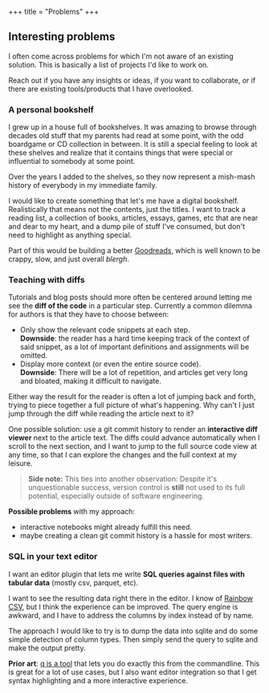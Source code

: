 +++
title = "Problems"
+++

## Interesting problems

I often come across problems for which I'm not aware of an existing solution. This is basically a list of projects I'd like to work on.

Reach out if you have any insights or ideas, if you want to collaborate, or if there are existing tools/products that I have overlooked.


### A personal bookshelf

I grew up in a house full of bookshelves. It was amazing to browse through decades old stuff that my parents had read at some point, with the odd boardgame or CD collection in between. It is still a special feeling to look at these shelves and realize that it contains things that were special or influential to somebody at some point.

Over the years I added to the shelves, so they now represent a mish-mash history of everybody in my immediate family.

I would like to create something that let's me have a digital bookshelf. Realistically that means not the contents, just the titles. I want to track a reading list, a collection of books, articles, essays, games, etc that are near and dear to my heart, and a dump pile of stuff I've consumed, but don't need to highlight as anything special.

Part of this would be building a better [Goodreads](https://www.goodreads.com/), which is well known to be crappy, slow, and just overall _blergh_.


### Teaching with diffs

Tutorials and blog posts should more often be centered around letting me see the **diff of the code** in a particular step. Currently a common dilemma for authors is that they have to choose between:

- Only show the relevant code snippets at each step.
<br/>**Downside**: the reader has a hard time keeping track of the context of said snippet, as a lot of important definitions and assignments will be omitted.
- Display more context (or even the entire source code).
<br/>**Downside**: There will be a lot of repetition, and articles get very long and bloated, making it difficult to navigate.

Either way the result for the reader is often a lot of jumping back and forth, trying to piece together a full picture of what's happening. Why can't I just jump through the diff while reading the article next to it?

One possible solution: use a git commit history to render an **interactive diff viewer** next to the article text. The diffs could advance automatically when I scroll to the next section, and I want to jump to the full source code view at any time, so that I can explore the changes and the full context at my leisure.

> **Side note:** This ties into another observation: Despite it's unquestionable success, version control is **still** not used to its full potential, especially outside of software engineering.

**Possible problems** with my approach:

- interactive notebooks might already fulfill this need.
- maybe creating a clean git commit history is a hassle for most writers.


### SQL in your text editor

I want an editor plugin that lets me write **SQL queries against files with tabular data** (mostly csv, parquet, etc).

I want to see the resulting data right there in the editor. I know of [Rainbow CSV](https://marketplace.visualstudio.com/items?itemName=mechatroner.rainbow-csv), but I think the experience can be improved. The query engine is awkward, and I have to address the columns by index instead of by name.

The approach I would like to try is to dump the data into sqlite and do some simple detection of column types. Then simply send the query to sqlite and make the output pretty.

**Prior art**: [q is a tool](http://harelba.github.io/q/) that lets you do exactly this from the commandline. This is great for a lot of use cases, but I also want editor integration so that I get syntax highlighting and a more interactive experience.
